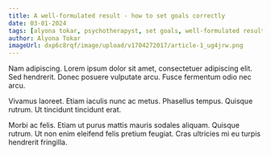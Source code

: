```yaml
---
title: A well-formulated result - how to set goals correctly
date: 03-01-2024
tags: [alyona tokar, psychotherapyst, set goals, well-formulated result]
author: Alyona Tokar
imageUrl: dxp6c8rqf/image/upload/v1704272017/article-1_ug4jrw.png
---
```


Nam adipiscing. Lorem ipsum dolor sit amet, consectetuer adipiscing elit. Sed hendrerit. Donec posuere vulputate arcu. Fusce fermentum odio nec arcu.

Vivamus laoreet. Etiam iaculis nunc ac metus. Phasellus tempus. Quisque rutrum. Ut tincidunt tincidunt erat.

Morbi ac felis. Etiam ut purus mattis mauris sodales aliquam. Quisque rutrum. Ut non enim eleifend felis pretium feugiat. Cras ultricies mi eu turpis hendrerit fringilla.